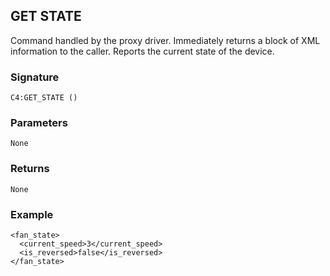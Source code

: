 ## GET STATE

Command handled by the proxy driver.  Immediately returns a block of XML information to the caller. Reports the current state of the device.


### Signature

`C4:GET_STATE ()`


### Parameters

`None`


### Returns

`None
`

### Example

```
<fan_state>
  <current_speed>3</current_speed>
  <is_reversed>false</is_reversed>
</fan_state>
```
